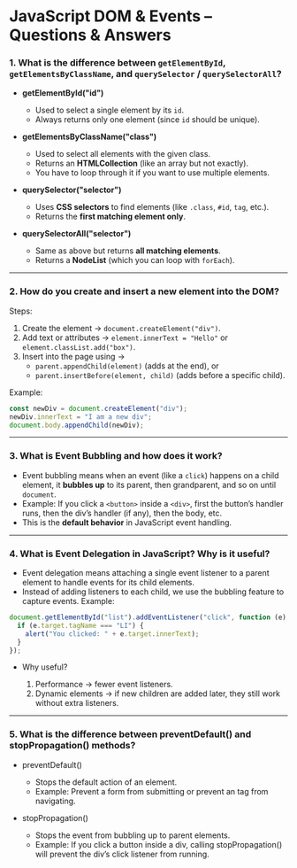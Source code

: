 # JavaScript DOM & Events – Questions & Answers

### 1. What is the difference between `getElementById`, `getElementsByClassName`, and `querySelector` / `querySelectorAll`?

- **getElementById("id")**

  - Used to select a single element by its `id`.
  - Always returns only one element (since `id` should be unique).

- **getElementsByClassName("class")**

  - Used to select all elements with the given class.
  - Returns an **HTMLCollection** (like an array but not exactly).
  - You have to loop through it if you want to use multiple elements.

- **querySelector("selector")**

  - Uses **CSS selectors** to find elements (like `.class`, `#id`, `tag`, etc.).
  - Returns the **first matching element only**.

- **querySelectorAll("selector")**
  - Same as above but returns **all matching elements**.
  - Returns a **NodeList** (which you can loop with `forEach`).

---

### 2. How do you create and insert a new element into the DOM?

Steps:

1. Create the element → `document.createElement("div")`.
2. Add text or attributes → `element.innerText = "Hello"` or `element.classList.add("box")`.
3. Insert into the page using →
   - `parent.appendChild(element)` (adds at the end), or
   - `parent.insertBefore(element, child)` (adds before a specific child).

Example:

```js
const newDiv = document.createElement("div");
newDiv.innerText = "I am a new div";
document.body.appendChild(newDiv);
```

---

### 3. What is Event Bubbling and how does it work?

- Event bubbling means when an event (like a `click`) happens on a child element, it **bubbles up** to its parent, then grandparent, and so on until `document`.
- Example: If you click a `<button>` inside a `<div>`, first the button’s handler runs, then the div’s handler (if any), then the body, etc.
- This is the **default behavior** in JavaScript event handling.

---

### 4. What is Event Delegation in JavaScript? Why is it useful?

- Event delegation means attaching a single event listener to a parent element to handle events for its child elements.
- Instead of adding listeners to each child, we use the bubbling feature to capture events.
  Example:

```js
document.getElementById("list").addEventListener("click", function (e) {
  if (e.target.tagName === "LI") {
    alert("You clicked: " + e.target.innerText);
  }
});
```

- Why useful?

  1. Performance → fewer event listeners.
  2. Dynamic elements → if new children are added later, they still work without extra listeners.

---

### 5. What is the difference between preventDefault() and stopPropagation() methods?

- preventDefault()

  - Stops the default action of an element.
  - Example: Prevent a form from submitting or prevent an <a> tag from navigating.

- stopPropagation()
  - Stops the event from bubbling up to parent elements.
  - Example: If you click a button inside a div, calling stopPropagation() will prevent the div’s click listener from running.
